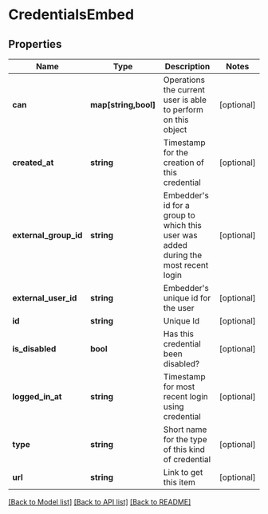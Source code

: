 # CredentialsEmbed

## Properties
Name | Type | Description | Notes
------------ | ------------- | ------------- | -------------
**can** | **map[string,bool]** | Operations the current user is able to perform on this object | [optional] 
**created_at** | **string** | Timestamp for the creation of this credential | [optional] 
**external_group_id** | **string** | Embedder&#39;s id for a group to which this user was added during the most recent login | [optional] 
**external_user_id** | **string** | Embedder&#39;s unique id for the user | [optional] 
**id** | **string** | Unique Id | [optional] 
**is_disabled** | **bool** | Has this credential been disabled? | [optional] 
**logged_in_at** | **string** | Timestamp for most recent login using credential | [optional] 
**type** | **string** | Short name for the type of this kind of credential | [optional] 
**url** | **string** | Link to get this item | [optional] 

[[Back to Model list]](../README.md#documentation-for-models) [[Back to API list]](../README.md#documentation-for-api-endpoints) [[Back to README]](../README.md)


